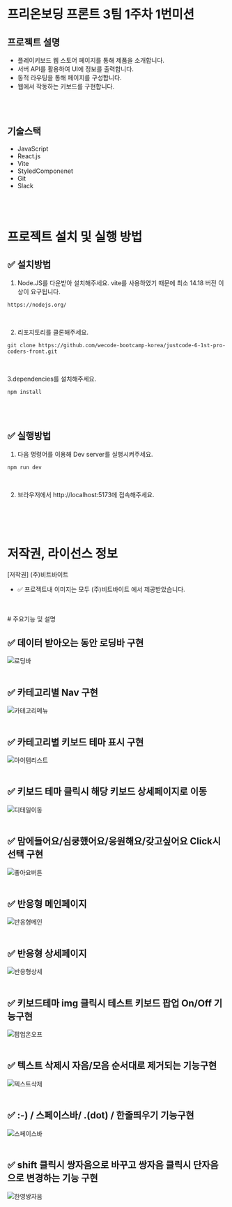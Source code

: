 # 프리온보딩 프론트 3팀 1주차 1번미션
## 프로젝트 설명
- 플레이키보드 웹 스토어 페이지를 통해 제품을 소개합니다.
- 서버 API를 활용하여 UI에 정보를 출력합니다.
- 동적 라우팅을 통해 페이지를 구성합니다.
- 웹에서 작동하는 키보드를 구현합니다.
<br/>
<br/>


## 기술스택
- JavaScript
- React.js
- Vite
- StyledComponenet
- Git
- Slack
<br/>
<br/>


# 프로젝트 설치 및 실행 방법
## ✅ 설치방법

1. Node.JS를 다운받아 설치해주세요. vite를 사용하였기 때문에 최소 14.18 버전 이상이 요구됩니다. 
```
https://nodejs.org/
```
<br/>

2. 리포지토리를 클론해주세요.<br/>
```
git clone https://github.com/wecode-bootcamp-korea/justcode-6-1st-pro-coders-front.git 
```
<br/>

3.dependencies를 설치해주세요.
```
npm install
```
<br/>
<br/>

## ✅ 실행방법
1. 다음 명령어를 이용해 Dev server를 실행시켜주세요.
```
npm run dev
```
<br/>

2. 브라우저에서 http://localhost:5173에 접속해주세요.
<br/>
<br/>
<br/>

# 저작권, 라이선스 정보
[저작권] (주)비트바이트
<br/>
- ✅ 프로젝트내 이미지는 모두 (주)비트바이트 에서 제공받았습니다.
<br/>
<br/>
# 주요기능 및 설명

## ✅ 데이터 받아오는 동안 로딩바 구현
![로딩바](https://user-images.githubusercontent.com/87900492/194311898-63badb3c-47e5-4e4c-b603-f32661c5ab65.gif)
<br/>
<br/>

## ✅ 카테고리별 Nav 구현
![카테고리메뉴](https://user-images.githubusercontent.com/87900492/194311912-1fbace32-067d-415b-95b8-30a13efb26f2.gif)
<br/>
<br/>

## ✅ 카테고리별 키보드 테마 표시 구현
![아이템리스트](https://user-images.githubusercontent.com/87900492/194311901-de6fc14e-6367-4b72-ad90-83242da55949.gif)
<br/>
<br/>

## ✅  키보드 테마 클릭시 해당 키보드 상세페이지로 이동
![디테일이동](https://user-images.githubusercontent.com/87900492/194311892-ef3312ee-c098-405a-918e-4a3b0b39944b.gif)
<br/>
<br/>

## ✅  맘에들어요/심쿵했어요/응원해요/갖고싶어요 Click시 선택 구현
![좋아요버튼](https://user-images.githubusercontent.com/87900492/194311911-3580e447-92f0-4378-8060-d061b5e8e6fe.gif)
<br/>
<br/>

## ✅ 반응형 메인페이지
![반응형메인](https://user-images.githubusercontent.com/87900492/194315784-f76bcc72-9977-46ef-a9e7-a3a7ca046670.gif)
<br/>
<br/>

## ✅ 반응형 상세페이지
![반응형상세](https://user-images.githubusercontent.com/87900492/194315771-3b1154ed-9482-4dba-90ae-6850b067fb31.gif)
<br/>
<br/>


## ✅  키보드테마 img 클릭시 테스트 키보드 팝업 On/Off 기능구현
![팝업온오프](https://user-images.githubusercontent.com/87900492/194311918-533b0a0b-8888-4d37-9c1d-3cfa2b98be77.gif)
<br/>
<br/>

## ✅  텍스트 삭제시 자음/모음 순서대로 제거되는 기능구현
![텍스트삭제](https://user-images.githubusercontent.com/87900492/194311914-37328604-c9df-4fe7-ae0f-4d6b0bcc53b3.gif)
<br/>
<br/>

## ✅  :-) / 스페이스바/ .(dot) / 한줄띄우기 기능구현
![스페이스바](https://user-images.githubusercontent.com/87900492/194311899-ab330cc0-a584-4747-88fe-a1a10cf1b14c.gif)
<br/>
<br/>

## ✅  shift 클릭시 쌍자음으로 바꾸고 쌍자음 클릭시 단자음으로 변경하는 기능 구현
![한영쌍자음](https://user-images.githubusercontent.com/87900492/194311922-575ea93c-1a2c-463f-b840-34cb0007267c.gif)

